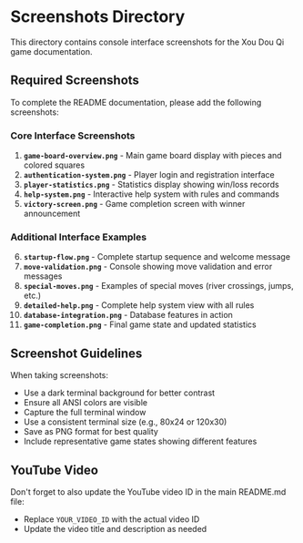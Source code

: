 # Screenshots Directory

This directory contains console interface screenshots for the Xou Dou Qi game documentation.

## Required Screenshots

To complete the README documentation, please add the following screenshots:

### Core Interface Screenshots
1. **`game-board-overview.png`** - Main game board display with pieces and colored squares
2. **`authentication-system.png`** - Player login and registration interface
3. **`player-statistics.png`** - Statistics display showing win/loss records
4. **`help-system.png`** - Interactive help system with rules and commands
5. **`victory-screen.png`** - Game completion screen with winner announcement

### Additional Interface Examples
6. **`startup-flow.png`** - Complete startup sequence and welcome message
7. **`move-validation.png`** - Console showing move validation and error messages
8. **`special-moves.png`** - Examples of special moves (river crossings, jumps, etc.)
9. **`detailed-help.png`** - Complete help system view with all rules
10. **`database-integration.png`** - Database features in action
11. **`game-completion.png`** - Final game state and updated statistics

## Screenshot Guidelines

When taking screenshots:
- Use a dark terminal background for better contrast
- Ensure all ANSI colors are visible
- Capture the full terminal window
- Use a consistent terminal size (e.g., 80x24 or 120x30)
- Save as PNG format for best quality
- Include representative game states showing different features

## YouTube Video

Don't forget to also update the YouTube video ID in the main README.md file:
- Replace `YOUR_VIDEO_ID` with the actual video ID
- Update the video title and description as needed
